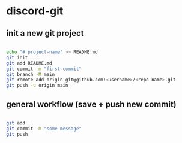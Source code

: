 # discord-git

## init a new git project

```bash

echo "# project-name" >> README.md
git init
git add README.md
git commit -m "first commit"
git branch -M main
git remote add origin git@github.com:<username>/<repo-name>.git
git push -u origin main

```

## general workflow (save + push new commit)

```bash

git add .
git commit -m "some message"
git push

```
